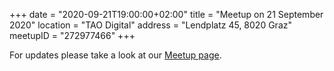 +++
date = "2020-09-21T19:00:00+02:00"
title = "Meetup on 21 September 2020"
location = "TAO Digital"
address = "Lendplatz 45, 8020 Graz"
meetupID = "272977466"
+++

For updates please take a look at our
[Meetup page](https://www.meetup.com/Graz-Open-Source-Meetup/events/fxlkwrybcmbcc/).
